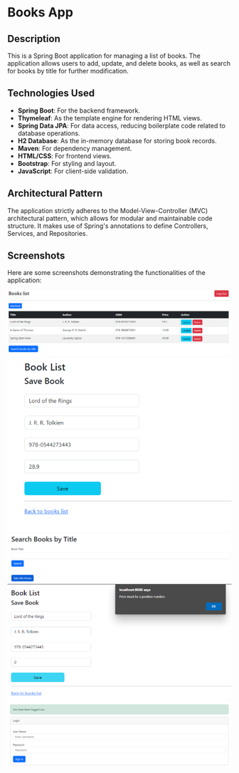 # Books App

## Description

This is a Spring Boot application for managing a list of books. The application allows users to add, update, and delete books, as well as search for books by title for further modification.

## Technologies Used

- **Spring Boot**: For the backend framework.
- **Thymeleaf**: As the template engine for rendering HTML views.
- **Spring Data JPA**: For data access, reducing boilerplate code related to database operations.
- **H2 Database**: As the in-memory database for storing book records.
- **Maven**: For dependency management.
- **HTML/CSS**: For frontend views.
- **Bootstrap**: For styling and layout.
- **JavaScript**: For client-side validation.

## Architectural Pattern

The application strictly adheres to the Model-View-Controller (MVC) architectural pattern, which allows for modular and maintainable code structure. It makes use of Spring's annotations to define Controllers, Services, and Repositories.

## Screenshots

Here are some screenshots demonstrating the functionalities of the application:

![List of Books](./images/list.png)
![Update Book](./images/update.png)
![Find Book By Title](./images/find-title.png)
![Validation](./images/validate.png)
![Logout](./images/logout.png)
